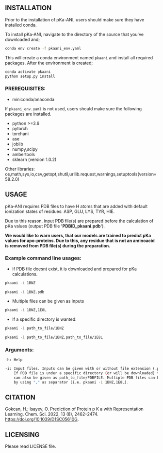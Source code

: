 ## INSTALLATION

Prior to the installation of pKa-ANI, users should make sure they have installed conda.

To install pKa-ANI, navigate to the directory of the source that you've downloaded and;

```bash     
conda env create -f pkaani_env.yaml
```
This will create a conda environment named `pkaani` and install all required packages.
After the environment is created; 
   
```bash    
conda activate pkaani 
python setup.py install
```

### **PREREQUISITES:**

* miniconda/anaconda

If `pkaani_env.yaml` is not used, users should make sure the following packages are installed.
* python >=3.6
* pytorch
* torchani
* ase
* joblib
* numpy,scipy
* ambertools
* sklearn (version 1.0.2)

Other libraries: os,math,sys,io,csv,getopt,shutil,urllib.request,warnings,setuptools(version=58.2.0) 
		
## **USAGE**

pKa-ANI requires PDB files to have H atoms that are added with default ionization states of residues: ASP, GLU, LYS, TYR, HIE. 

Due to this reason, input PDB file(s) are prepared before the calculation of pKa values (output PDB file __'PDBID_pkaani.pdb'__). 

__We would like to warn users, that our models are trained to predict pKa values for apo-proteins. 
Due to this, any residue that is not an aminoacid is removed from PDB file(s) during the preparation.__


### Example command line usages:

* If PDB file doesnt exist, it is downloaded and prepared for pKa calculations.

```bash
pkaani -i 1BNZ
      
pkaani -i 1BNZ.pdb
```

* Multiple files can be given as inputs

```bash
pkaani -i 1BNZ,1E8L
```

* If a specific directory is wanted:

```bash
pkaani -i path_to_file/1BNZ
      
pkaani -i path_to_file/1BNZ,path_to_file/1E8L
```

### Arguments: 

```bash
-h: Help

-i: Input files. Inputs can be given with or without file extension (.pdb). 
    If PDB file is under a specific directory (or will be downloaded) the path                 
    can also be given as path_to_file/PDBFILE. Multiple PDB files can be given 
    by using "," as separator (i.e. pkaani -i 1BNZ,1E8L).
```				 

## **CITATION**

Gokcan, H.; Isayev, O. Prediction of Protein p K a with Representation Learning. Chem. Sci. 2022, 13 (8), 2462–2474. https://doi.org/10.1039/D1SC05610G.				 
## **LICENSING**

Please read LICENSE file.


